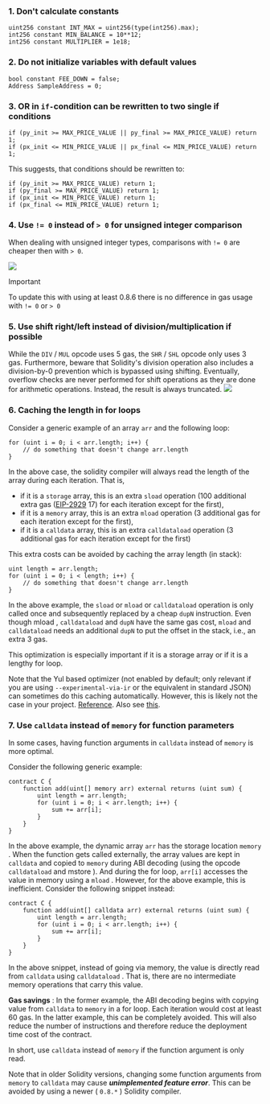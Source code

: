 ### 1. Don't calculate constants
```solidity
uint256 constant INT_MAX = uint256(type(int256).max);
int256 constant MIN_BALANCE = 10**12;
int256 constant MULTIPLIER = 1e18;
```

### 2. Do not initialize variables with default values
```solidity
bool constant FEE_DOWN = false;
Address SampleAddress = 0;
```

### 3. OR in `if-`condition can be rewritten to two single if conditions
```solidity
if (py_init >= MAX_PRICE_VALUE || py_final >= MAX_PRICE_VALUE) return 1;
if (px_init <= MIN_PRICE_VALUE || px_final <= MIN_PRICE_VALUE) return 1;
```
This suggests, that conditions should be rewritten to:
```solidity
if (py_init >= MAX_PRICE_VALUE) return 1;
if (py_final >= MAX_PRICE_VALUE) return 1;
if (px_init <= MIN_PRICE_VALUE) return 1;
if (px_final <= MIN_PRICE_VALUE) return 1;
```

### 4. Use `!= 0` instead of `> 0` for unsigned integer comparison
When dealing with unsigned integer types, comparisons with `!= 0` are cheaper then with `> 0`.

![](https://global.discourse-cdn.com/business6/uploads/zeppelin/original/2X/3/363a367d6d68851f27d2679d10706cd16d788b96.png)

> [!IMPORTANT]
> To update this with using at least 0.8.6 there is no difference in gas usage with `!= 0` or `> 0`

### 5. Use shift right/left instead of division/multiplication if possible
While the `DIV` / `MUL` opcode uses 5 gas, the `SHR` / `SHL` opcode only uses 3 gas. Furthermore, beware that Solidity's division operation also includes a division-by-0 prevention which is bypassed using shifting. Eventually, overflow checks are never performed for shift operations as they are done for arithmetic operations. Instead, the result is always truncated.
![](https://global.discourse-cdn.com/business6/uploads/zeppelin/original/2X/c/c427c82eac6126e75c9f4092a0354b0fa56840a2.jpeg)

### 6. Caching the length in for loops
Consider a generic example of an array `arr` and the following loop:
```solidity
for (uint i = 0; i < arr.length; i++) { 
    // do something that doesn't change arr.length
}
```
In the above case, the solidity compiler will always read the length of the array during each iteration. That is,

* if it is a `storage` array, this is an extra `sload` operation (100 additional extra gas ([EIP-2929](https://eips.ethereum.org/EIPS/eip-2929) 17) for each iteration except for the first),
* if it is a `memory` array, this is an extra `mload` operation (3 additional gas for each iteration except for the first),
* if it is a `calldata` array, this is an extra `calldataload` operation (3 additional gas for each iteration except for the first)

This extra costs can be avoided by caching the array length (in stack):
```solidity
uint length = arr.length;
for (uint i = 0; i < length; i++) {
    // do something that doesn't change arr.length
}
```
In the above example, the `sload` or `mload` or `calldataload` operation is only called once and subsequently replaced by a cheap `dupN` instruction. Even though mload , `calldataload` and `dupN` have the same gas cost, `mload` and `calldataload` needs an additional `dupN` to put the offset in the stack, i.e., an extra 3 gas.

This optimization is especially important if it is a storage array or if it is a lengthy for loop.

Note that the Yul based optimizer (not enabled by default; only relevant if you are using `--experimental-via-ir` or the equivalent in standard JSON) can sometimes do this caching automatically. However, this is likely not the case in your project. [Reference](https://forum.soliditylang.org/t/solidity-team-ama-2-on-wed-10th-of-march-2021/152/15?u=hrkrshnn). Also see [this](https://gist.github.com/hrkrshnn/a1165fc31cbbf1fae9f271c73830fdda).

### 7. Use `calldata` instead of `memory` for function parameters
In some cases, having function arguments in `calldata` instead of `memory` is more optimal.

Consider the following generic example:
```solidity
contract C {
    function add(uint[] memory arr) external returns (uint sum) {
        uint length = arr.length;
        for (uint i = 0; i < arr.length; i++) {
            sum += arr[i];
        }
    }
}
```
In the above example, the dynamic array `arr` has the storage location `memory` . When the function gets called externally, the array values are kept in `calldata` and copied to `memory` during ABI decoding (using the opcode `calldataload` and mstore ). And during the for loop, `arr[i]` accesses the value in memory using a `mload` . However, for the above example, this is inefficient. Consider the following snippet instead:
```solidity
contract C {
    function add(uint[] calldata arr) external returns (uint sum) {
        uint length = arr.length;
        for (uint i = 0; i < arr.length; i++) {
            sum += arr[i];
        }
    }
}
```
In the above snippet, instead of going via memory, the value is directly read from `calldata` using `calldataload` . That is, there are no intermediate memory operations that carry this value.

**Gas savings** : In the former example, the ABI decoding begins with copying value from `calldata` to `memory` in a for loop. Each iteration would cost at least 60 gas. In the latter example, this can be completely avoided. This will also reduce the number of instructions and therefore reduce the deployment time cost of the contract.

In short, use `calldata` instead of `memory` if the function argument is only read.

Note that in older Solidity versions, changing some function arguments from `memory` to `calldata` may cause _**unimplemented feature error**_. This can be avoided by using a newer ( `0.8.*` ) Solidity compiler.
